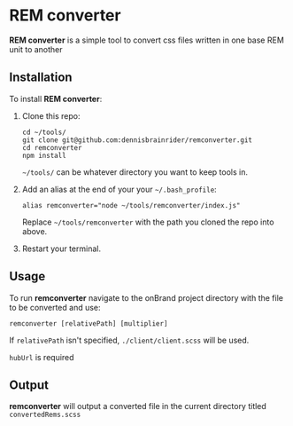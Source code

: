 # REM converter

**REM converter** is a simple tool to convert css files written in one base REM unit to another

## Installation

To install **REM converter**:

1.  Clone this repo:

        cd ~/tools/
        git clone git@github.com:dennisbrainrider/remconverter.git
        cd remconverter
        npm install

    `~/tools/` can be whatever directory you want to keep tools in.

2.  Add an alias at the end of your your `~/.bash_profile`:

        alias remconverter="node ~/tools/remconverter/index.js"

    Replace `~/tools/remconverter` with the path you cloned the repo into above.

3.  Restart your terminal.

## Usage

To run **remconverter** navigate to the onBrand project directory with the file to be converted and use:

    remconverter [relativePath] [multiplier]

If `relativePath` isn't specified, `./client/client.scss` will be used.

`hubUrl` is required

## Output

**remconverter** will output a converted file in the current directory titled `convertedRems.scss`
